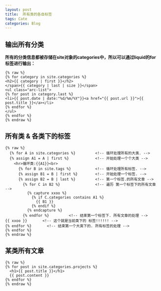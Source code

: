 ```yaml
---
layout: post
title:  所有类的各自标签
tags: Cate
categories: Blog
---
```




## 输出所有分类
**所有的分类信息都被存储在site对象的categories中，所以可以通过liquid的for标签进行输出：**

	{% raw %}
	{% for category in site.categories %}
	<h2>{{ category | first }}</h2>
	</span>{{ category | last | size }}</span>
	<ul class="arc-list">
	{% for post in category.last %}
	<li>{{ post.date | date:"%d/%m/%Y"}}<a href="{{ post.url }}">{{ post.title }}</a></li>
	{% endfor %}
	</ul>
	{% endfor %}
	{% endraw %}
 




## 所有类 & 各类下的标签
	{% raw %}
	  {% for A in site.categories %}         <!-- 循环处理所有的大类. -->
	  {% assign A1 = A | first %}            <!-- 开始处理一个个大类 -->
	    <hr>循环类:{{A1}}<br>
	      {% for B in site.tags %}           <!-- 循环处理所有标签. -->
	      {% assign B1 = B | first %}        <!-- 开始处理一个标签. -->
	      {% assign B2 = B | last %}         <!-- 第一个标签.的所有文章 -->
	        {% for C in B2 %}                <!-- 遍历 第一个标签下的所有文章 -->
	          {% capture xxoo %}
	            {% if C.categories contains A1 %}
	              {{ B1 }}
	            {% endif %}
	          {% endcapture %}    
	        {% endfor %}         <!-- 结束第一个标签下. 所有文章的处理 -->
	{{ xxoo }}       <!-- 这个就是当前类下的 标签!!!!!! -->
	{% endfor %}       <!-- 结束第一个大类下的. 所有标签的处理 -->   
	{% endfor %}
	{% endraw %}



## 某类所有文章
	{% raw %}
	{% for post in site.categories.projects %}
	  <h1>{{ post.title }}</h1>
	  {{ post.content }}
	{% endfor %}
	{% endraw %}